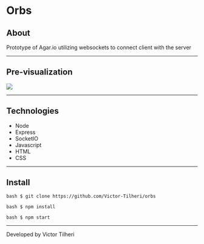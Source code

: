 # Orbs

## About

Prototype of Agar.io utilizing websockets to connect client with the server

---

## Pre-visualization
<img src="#"/>

---

## Technologies

- Node
- Express
- SocketIO
- Javascript
- HTML
- CSS

---

## Install

```bash $ git clone https://github.com/Victor-Tilheri/orbs```

```bash $ npm install ```

```bash $ npm start ```

---

Developed by Victor Tilheri
